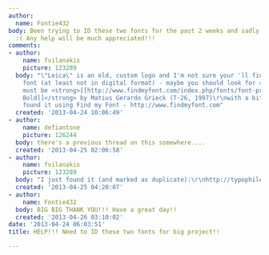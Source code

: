 ```yaml
---
author:
  name: Fontie432
body: Been trying to ID these two fonts for the past 2 weeks and sadly still blank
  :( Any help will be much appreciated!!!
comments:
- author:
    name: fvilanakis
    picture: 123289
  body: "\"Leica\" is an old, custom logo and I'm not sure your 'll find an associated
    font (at least not in digital format) - maybe you should look for something similar.\r\n\r\n\"zinkia\"
    must be <strong>[[http://www.findmyfont.com/index.php/fonts/font-preview?fset=T-26&ffam=Xyperformulaic2.1%20SB%20-%20Regular&fid=a91e1765df5f9de7a1e2ac19502ef714&fsize=60&text=zinkia&wrap=2|Xyperformulaic
    Bold]]</strong> by Matius Gerardo Grieck (T-26, 1997)\r\nwith a bit modified /z\r\n\r\n-----------------------------------------------\r\nI
    found it using Find my Font - http://www.findmyfont.com"
  created: '2013-04-24 10:06:49'
- author:
    name: defiantone
    picture: 126244
  body: there's a previous thread on this somewhere....
  created: '2013-04-25 02:06:58'
- author:
    name: fvilanakis
    picture: 123289
  body: "I just found it (and marked as duplicate):\r\nhttp://typophile.com/node/102289#comment-552051\r\n"
  created: '2013-04-25 04:20:07'
- author:
    name: Fontie432
  body: BIG BIG THANK YOU!!! Have a great day!!
  created: '2013-04-26 03:10:02'
date: '2013-04-24 06:03:51'
title: HELP!!! Need to ID these two fonts for big project!!

---
```

